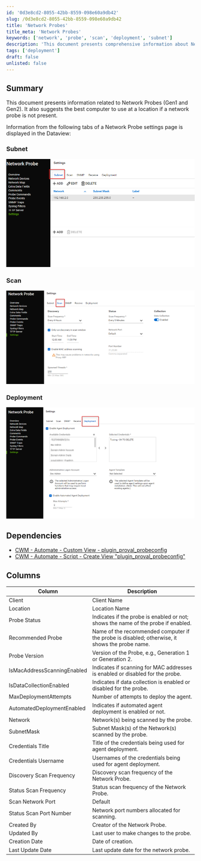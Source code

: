 ```yaml
---
id: '0d3e8cd2-8055-42bb-8559-098e60a9db42'
slug: /0d3e8cd2-8055-42bb-8559-098e60a9db42
title: 'Network Probes'
title_meta: 'Network Probes'
keywords: ['network', 'probe', 'scan', 'deployment', 'subnet']
description: 'This document presents comprehensive information about Network Probes (Gen1 and Gen2), including details on subnet settings, scan configurations, and deployment options. It also provides recommendations for the best computer to use when a network probe is not present at a location.'
tags: ['deployment']
draft: false
unlisted: false
---
```


## Summary

This document presents information related to Network Probes (Gen1 and Gen2). It also suggests the best computer to use at a location if a network probe is not present.

Information from the following tabs of a Network Probe settings page is displayed in the Dataview:

### Subnet
![Subnet](../../../static/img/docs/0d3e8cd2-8055-42bb-8559-098e60a9db42/image_1.png)

### Scan
![Scan](../../../static/img/docs/0d3e8cd2-8055-42bb-8559-098e60a9db42/image_2.png)

### Deployment
![Deployment](../../../static/img/docs/0d3e8cd2-8055-42bb-8559-098e60a9db42/image_3.png)

## Dependencies

- [CWM - Automate - Custom View - plugin_proval_probeconfig](/docs/bd07c1dc-34ff-4f87-aae9-b43dcd1b5057)
- [CWM - Automate - Script - Create View "plugin_proval_probeconfig"](/docs/5bee0fdf-d4c0-4158-8d69-ba49f43b66c5)

## Columns

| Column                          | Description                                                                                      |
|---------------------------------|--------------------------------------------------------------------------------------------------|
| Client                          | Client Name                                                                                     |
| Location                        | Location Name                                                                                   |
| Probe Status                    | Indicates if the probe is enabled or not; shows the name of the probe if enabled.              |
| Recommended Probe                | Name of the recommended computer if the probe is disabled; otherwise, it shows the probe name. |
| Probe Version                   | Version of the Probe, e.g., Generation 1 or Generation 2.                                     |
| IsMacAddressScanningEnabled      | Indicates if scanning for MAC addresses is enabled or disabled for the probe.                  |
| IsDataCollectionEnabled         | Indicates if data collection is enabled or disabled for the probe.                             |
| MaxDeploymentAttempts           | Number of attempts to deploy the agent.                                                         |
| AutomatedDeploymentEnabled       | Indicates if automated agent deployment is enabled or not.                                     |
| Network                         | Network(s) being scanned by the probe.                                                         |
| SubnetMask                      | Subnet Mask(s) of the Network(s) scanned by the probe.                                         |
| Credentials Title               | Title of the credentials being used for agent deployment.                                       |
| Credentials Username            | Usernames of the credentials being used for agent deployment.                                   |
| Discovery Scan Frequency         | Discovery scan frequency of the Network Probe.                                                 |
| Status Scan Frequency            | Status scan frequency of the Network Probe.                                                    |
| Scan Network Port               | Default | Custom | Disabled; Network Ports allowed to scan.                                        |
| Status Scan Port Number         | Network port numbers allocated for scanning.                                                    |
| Created By                      | Creator of the Network Probe.                                                                   |
| Updated By                      | Last user to make changes to the probe.                                                        |
| Creation Date                   | Date of creation.                                                                                |
| Last Update Date                | Last update date for the network probe.                                                         |

